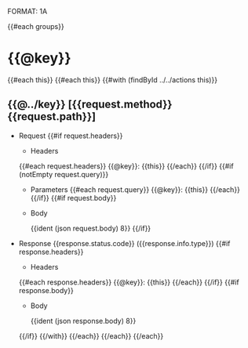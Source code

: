 FORMAT: 1A

{{#each groups}}
# {{@key}} 
{{#each this}}
    {{#each this}}
        {{#with (findById ../../actions this)}}

## {{@../key}} [{{request.method}} {{request.path}}]

+ Request
    {{#if request.headers}}

    + Headers
        
    {{#each request.headers}}
        {{@key}}: {{this}}
    {{/each}}
    {{/if}}
    {{#if (notEmpty request.query)}}
    
    + Parameters
    {{#each request.query}}
        {{@key}}: {{this}}
    {{/each}}
    {{/if}}
    {{#if request.body}}
 
    + Body
        
        {{ident (json request.body) 8}}
    {{/if}}

+ Response {{response.status.code}} ({{response.info.type}})
    {{#if response.headers}}
        
    + Headers
  
    {{#each response.headers}}
        {{@key}}: {{this}}
    {{/each}}
    {{/if}}
    {{#if response.body}}
        
    + Body
         
        {{ident (json response.body) 8}}

    {{/if}}
            {{/with}}
        {{/each}}
    {{/each}}
{{/each}}